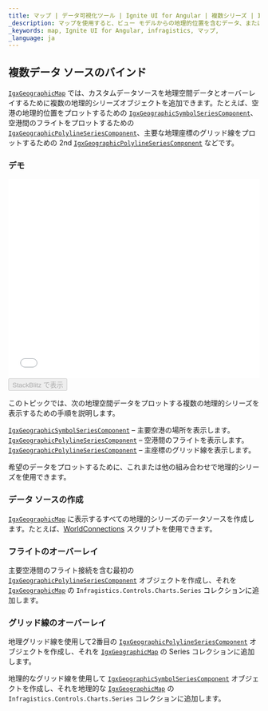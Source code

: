 ```yaml
---
title: マップ | データ可視化ツール | Ignite UI for Angular | 複数シリーズ | Infragistics
_description: マップを使用すると、ビュー モデルからの地理的位置を含むデータ、またはシェープ ファイルから地理的画像マップにロードされた地理空間データを表示できます。
_keywords: map, Ignite UI for Angular, infragistics, マップ,
_language: ja
---
```


## 複数データ ソースのバインド

[`IgxGeographicMap`](/components/map_binding_multiple_data_sources.html) では、カスタムデータソースを地理空間データとオーバーレイするために複数の地理的シリーズオブジェクトを追加できます。たとえば、空港の地理的位置をプロットするための [`IgxGeographicSymbolSeriesComponent`](/components/map_binding_multiple_data_sources.html)、空港間のフライトをプロットするための [`IgxGeographicPolylineSeriesComponent`](/components/map_binding_multiple_data_sources.html)、主要な地理座標のグリッド線をプロットするための 2nd [`IgxGeographicPolylineSeriesComponent`](/components/map_binding_multiple_data_sources.html) などです。

### デモ

<div class="sample-container loading" style="height: 400px">
    <iframe id="geo-map-binding-multiple-sources-iframe" src='{environment:demosBaseUrl}/maps/geo-map-binding-multiple-sources' width="100%" height="100%" seamless frameBorder="0" onload="onXPlatSampleIframeContentLoaded(this);"></iframe>
</div>
<div>
    <button data-localize="stackblitz" disabled class="stackblitz-btn"   data-iframe-id="geo-map-binding-multiple-sources-iframe" data-demos-base-url="{environment:demosBaseUrl}">StackBlitz で表示
    </button>
</div>

<div class="divider--half"></div>

このトピックでは、次の地理空間データをプロットする複数の地理的シリーズを表示するための手順を説明します。

[`IgxGeographicSymbolSeriesComponent`](/components/map_binding_multiple_data_sources.html) – 主要空港の場所を表示します。
[`IgxGeographicPolylineSeriesComponent`](/components/map_binding_multiple_data_sources.html) – 空港間のフライトを表示します。
[`IgxGeographicPolylineSeriesComponent`](/components/map_binding_multiple_data_sources.html) – 主座標のグリッド線を表示します。

希望のデータをプロットするために、これまたは他の組み合わせで地理的シリーズを使用できます。

### データ ソースの作成

[`IgxGeographicMap`](/components/map_binding_multiple_data_sources.html) に表示するすべての地理的シリーズのデータ​​ソースを作成します。たとえば、[WorldConnections](map_resources_world_connections.md) スクリプトを使用できます。

### フライトのオーバーレイ

主要空港間のフライト接続を含む最初の [`IgxGeographicPolylineSeriesComponent`](/components/map_binding_multiple_data_sources.html) オブジェクトを作成し、それを [`IgxGeographicMap`](/components/map_binding_multiple_data_sources.html) の `Infragistics.Controls.Charts.Series` コレクションに追加します。

### グリッド線のオーバーレイ

地理グリッド線を使用して2番目の [`IgxGeographicPolylineSeriesComponent`](/components/map_binding_multiple_data_sources.html) オブジェクトを作成し、それを [`IgxGeographicMap`](/components/map_binding_multiple_data_sources.html) の Series コレクションに追加します。

地理的なグリッド線を使用して [`IgxGeographicSymbolSeriesComponent`](/components/map_binding_multiple_data_sources.html) オブジェクトを作成し、それを地理的な [`IgxGeographicMap`](/components/map_binding_multiple_data_sources.html) の `Infragistics.Controls.Charts.Series` コレクションに追加します。
